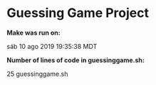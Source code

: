 # Guessing Game Project

**Make was run on:**

sáb 10 ago 2019 19:35:38 MDT

**Number of lines of code in guessinggame.sh:**

25 guessinggame.sh

